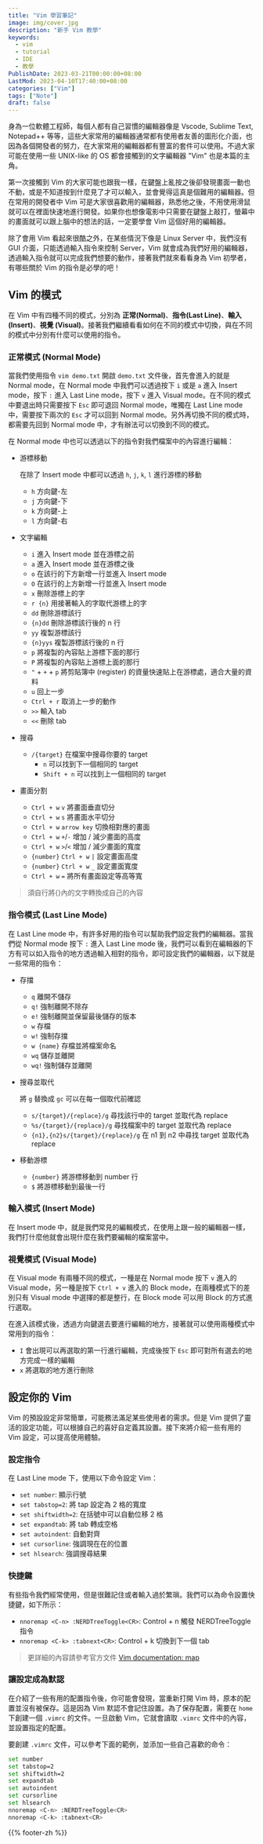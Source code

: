 ```yaml
---
title: "Vim 學習筆記"
image: img/cover.jpg
description: "新手 Vim 教學"
keywords:
  - vim
  - tutorial
  - IDE
  - 教學
PublishDate: 2023-03-21T00:00:00+08:00
LastMod: 2023-04-10T17:40:00+08:00
categories: ["Vim"]
tags: ["Note"]
draft: false
---
```


身為一位軟體工程師，每個人都有自己習慣的編輯器像是 Vscode, Sublime Text, Notepad++ 等等，這些大家常用的編輯器通常都有使用者友善的圖形化介面，也因為各個開發者的努力，在大家常用的編輯器都有豐富的套件可以使用。不過大家可能在使用一些 UNIX-like 的 OS 都會接觸到的文字編輯器 "Vim" 也是本篇的主角。

第一次接觸到 Vim 的大家可能也跟我一樣，在鍵盤上亂按之後卻發現畫面一動也不動，或是不知道按到什麼見了才可以輸入，並會覺得這真是個難用的編輯器。但在常用的開發者中 Vim 可是大家很喜歡用的編輯器，熟悉他之後，不用使用滑鼠就可以在裡面快速地進行開發。如果你也想像電影中只需要在鍵盤上敲打，螢幕中的畫面就可以跟上腦中的想法的話，一定要學會 Vim 這個好用的編輯器。

除了會用 Vim 看起來很酷之外，在某些情況下像是 Linux Server 中，我們沒有 GUI 介面，只能透過輸入指令來控制 Server，Vim 就會成為我們好用的編輯器，透過輸入指令就可以完成我們想要的動作，接著我們就來看看身為 Vim 初學者，有哪些關於 Vim 的指令是必學的吧！

## Vim 的模式

在 Vim 中有四種不同的模式，分別為 **正常(Normal)**、**指令(Last Line)**、**輸入(Insert)**、**視覺 (Visual)**。接著我們繼續看看如何在不同的模式中切換，與在不同的模式中分別有什麼可以使用的指令。

### 正常模式 (Normal Mode)

當我們使用指令 `vim demo.txt` 開啟 `demo.txt` 文件後，首先會進入的就是 Normal mode，在 Normal mode 中我們可以透過按下 `i` 或是 `a` 進入 Insert mode，按下 `:` 進入 Last Line mode，按下 `v` 進入 Visual mode。在不同的模式中要退出時只需要按下 `Esc` 即可退回 Normal mode，唯獨在 Last Line mode 中，需要按下兩次的 `Esc` 才可以回到 Normal mode。另外再切換不同的模式時，都需要先回到 Normal mode 中，才有辦法可以切換到不同的模式。

在 Normal mode 中也可以透過以下的指令對我們檔案中的內容進行編輯：

- 游標移動

    在除了 Insert mode 中都可以透過 `h`, `j`, `k`, `l` 進行游標的移動
  - `h` 方向鍵-左
  - `j` 方向鍵-下
  - `k` 方向鍵-上
  - `l` 方向鍵-右

- 文字編輯
  - `i` 進入 Insert mode 並在游標之前
  - `a` 進入 Insert mode 並在游標之後
  - `o` 在該行的下方新增一行並進入 Insert mode
  - `O` 在該行的上方新增一行並進入 Insert mode
  - `x` 刪除游標上的字
  - `r {n}` 用接著輸入的字取代游標上的字
  - `dd` 刪除游標該行
  - `{n}dd` 刪除游標該行後的 n 行
  - `yy` 複製游標該行
  - `{n}yys` 複製游標該行後的 n 行
  - `p` 將複製的內容貼上游標下面的那行
  - `P` 將複製的內容貼上游標上面的那行
  - `"` + `+` + `p` 將剪貼簿中 (register) 的資量快速貼上在游標處，適合大量的資料
  - `u` 回上一步
  - `Ctrl + r` 取消上一步的動作
  - `>>` 輸入 tab
  - `<<` 刪除 tab

- 搜尋
  - `/{target}` 在檔案中搜尋你要的 target
    - `n` 可以找到下一個相同的 target
    - `Shift + n` 可以找到上一個相同的 target

- 畫面分割
  - `Ctrl + w` `v` 將畫面垂直切分
  - `Ctrl + w` `s` 將畫面水平切分
  - `Ctrl + w`  `arrow key` 切換相對應的畫面
  - `Ctrl + w`  `+`/`-` 增加 / 減少畫面的高度
  - `Ctrl + w`  `>`/`<` 增加 / 減少畫面的寬度
  - `{number}` `Ctrl + w`  `|` 設定畫面高度
  - `{number}` `Ctrl + w`  `_` 設定畫面寬度
  - `Ctrl + w`  `=` 將所有畫面設定等高等寬

> 須自行將{}內的文字轉換成自己的內容

### 指令模式 (Last Line Mode)

在 Last Line mode 中，有許多好用的指令可以幫助我們設定我們的編輯器。當我們從 Normal mode 按下 `:` 進入 Last Line mode 後，我們可以看到在編輯器的下方有可以如入指令的地方透過輸入相對的指令，即可設定我們的編輯器，以下就是一些常用的指令：

- 存擋
  - `q` 離開不儲存
  - `q!` 強制離開不除存
  - `e!` 強制離開並保留最後儲存的版本
  - `w` 存檔
  - `w!` 強制存擋
  - `w {name}` 存檔並將檔案命名
  - `wq` 儲存並離開
  - `wq!` 強制儲存並離開

- 搜尋並取代

    將 `g` 替換成 `gc` 可以在每一個取代前確認
  - `s/{target}/{replace}/g` 尋找該行中的 target 並取代為 replace
  - `%s/{target}/{replace}/g` 尋找檔案中的 target 並取代為 replace
  - `{n1},{n2}s/{target}/{replace}/g` 在 n1 到 n2 中尋找 target 並取代為 replace

- 移動游標
  - `{number}` 將游標移動到 number 行
  - `$` 將游標移動到最後一行

### 輸入模式 (Insert Mode)

在 Insert mode 中，就是我們常見的編輯模式，在使用上跟一般的編輯器一樣，我們打什麼他就會出現什麼在我們要編輯的檔案當中。

### 視覺模式 (Visual Mode)

在 Visual mode 有兩種不同的模式，一種是在 Normal mode 按下 `v` 進入的 Visual mode，另一種是按下 `Ctrl + v` 進入的 Block mode，在兩種模式下的差別只有 Visual mode 中選擇的都是整行，在 Block mode 可以用 Block 的方式進行選取。

在進入該模式後，透過方向鍵選去要進行編輯的地方，接著就可以使用兩種模式中常用到的指令：

- `I` 會出現可以再選取的第一行進行編輯，完成後按下 `Esc` 即可對所有選去的地方完成一樣的編輯
- `x` 將選取的地方進行刪除

## 設定你的 Vim

Vim 的預設設定非常簡單，可能務法滿足某些使用者的需求。但是 Vim 提供了靈活的設定功能，可以根據自己的喜好自定義其設置。接下來將介紹一些有用的 Vim 設定，可以提高使用體驗。

### 設定指令

在 Last Line mode 下，使用以下命令設定 Vim：

- `set number`: 顯示行號
- `set tabstop=2`: 將 tap 設定為 2 格的寬度
- `set shiftwidth=2`: 在括號中可以自動位移 2 格
- `set expandtab`: 將 tab 轉成空格
- `set autoindent`: 自動對齊
- `set cursorline`: 強調現在在的位置
- `set hlsearch`: 強調搜尋結果

### 快捷鍵

有些指令我們經常使用，但是很難記住或者輸入過於繁瑣。我們可以為命令設置快捷鍵，如下所示：

- `nnoremap <C-n> :NERDTreeToggle<CR>`: Control + n 觸發 NERDTreeToggle 指令
- `nnoremap <C-k> :tabnext<CR>`: Control + k 切換到下一個 tab

> 更詳細的內容請參考官方文件 [Vim documentation: map](https://vimdoc.sourceforge.net/htmldoc/map.html)

### 讓設定成為默認

在介紹了一些有用的配置指令後，你可能會發現，當重新打開 Vim 時，原本的配置並沒有被保存。這是因為 Vim 默認不會記住設置。為了保存配置，需要在 `home` 下創建一個 `.vimrc` 的文件。一旦啟動 Vim，它就會讀取 `.vimrc` 文件中的內容，並設置指定的配置。

要創建 `.vimrc` 文件，可以參考下面的範例，並添加一些自己喜歡的命令：

```bash
set number
set tabstop=2
set shiftwidth=2
set expandtab
set autoindent
set cursorline
set hlsearch
nnoremap <C-n> :NERDTreeToggle<CR>
nnoremap <C-k> :tabnext<CR>
```

{{% footer-zh %}}
